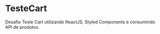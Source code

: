 # TesteCart

Desafio Teste Cart utilizando ReactJS, Styled Components e consumindo API de produtos.
